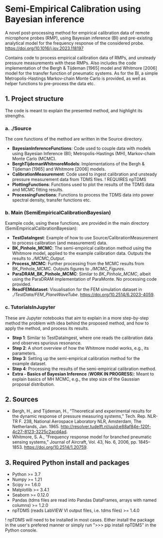 # Semi-Empirical Calibration using Bayesian inference
A novel post-processing method for empirical calibration data of remote microphone probes (RMP), 
using Bayesian inference (BI) and pre-existing analytical model for the frequency response of the considered probe.
https://doi.org/10.1016/j.jsv.2023.118197

Contains code to process empirical calibration data of RMPs, and unsteady pressure measurements with these RMPs.
Also includes the code implementation of the Bergh & Tijdeman [1965] model and Whitmore [2006] model for the transfer function of pneumatic systems.
As for the BI, a simple Metropolis-Hastings Markov-chain Monte Carlo is provided, as well as helper functions to pre-process the data etc.


## 1. Project structure
The code is meant to explain the presented method, and highlight its strengths. 

### a. ./Source
The core functions of the method are written in the Source directory. 
- **BayesianInferenceFunctions**: Code used to couple data with models using Bayesian Inference (BI); Metropolis-Hastings (MH), Markov-chain Monte Carlo (MCMC).
- **BerghTijdemanWhitmoreModels**: Implementations of the Bergh & Tijdeman [1965] and Whitmore [2006] models.
- **CalibrationMeasurement**: Code used to ingest calibration and unsteady pressure measurement data from TDMS files. ! REQUIRES npTDMS
- **PlottingFunctions**: Functions used to plot the results of the TDMS data and MCMC fitting results.
- **ProcessingFunctions**: Functions to process the TDMS data into power spectral density, transfer functions etc.

### b. Main (SemiEmpiricalCalibrationBayesian)
Example code, using these functions, are provided in the main directory (SemiEmpiricalCalibrationBayesian):
- **TestDataIngest**: Example of how to use Source/CalibrationMeasurement to process calibration (and measurement) data.
- **BK_Pinhole_MCMC**: The semi-empirical calibration method using the Whitmore model, applied to the example calibration data. Outputs the results to *./MCMC_Output*.
- **Process_MCMC**: Further processing from the MCMC results from BK_Pinhole_MCMC. Outputs figures to *./MCMC_Figures*.
- **ParaDRAM_BK_Pinhole_MCMC**: Similar to *BK_Pinhole_MCMC*, albeit using the ParaDRAM implementation of ParaMonte. No processing code provided.
- **ReadFEMdataset**: Visualisation for the FEM simulation dataset in *./TestData/FEM_PlaneWaveTube*. https://doi.org/10.2514/6.2023-4059.

### c. TutorialsInJupyter
These are Jupyter notebooks that aim to explain in a more step-by-step method the problem with idea behind the proposed method, and how to apply the method, and process its results.
- **Step 1**: Similar to TestDataIngest, where one reads the calibration data and observes spurious resonance.
- **Step 2**: A short overview of how the Whitmore model works, e.g., its parameters.
- **Step 3**: Setting up the semi-empirical calibration method for the example dataset.
- **Step 4**: Processing the results of the semi-empirical calibration method.
- **Extra - Basics of Bayesian Inference** (**WORK IN PROGRESS**): Meant to explain basics of MH MCMC, e.g., the step size of the Gaussian proposal distribution.


## 2. Sources
- Bergh, H., and Tijdeman, H., “Theoretical and experimental results for the dynamic response of pressure measuring systems,” Tech. Rep. NLR-TR F. 238, National Aerospace Laboratory NLR, Amsterdam, The Netherlands, Jan. 1965. http://resolver.tudelft.nl/uuid:e88af84e-120f-4c27-8123-3225c2acd4ad.
- Whitmore, S. A., “Frequency response model for branched pneumatic sensing systems,” Journal of Aircraft, Vol. 43, No. 6, 2006, pp. 1845–1853. https://doi.org/10.2514/1.20759.


## 3. Required Python install and packages
- Python >= 3.7
- Numpy >= 1.21
- Scipy >= 1.6.0
- Matplotlib >= 3.4.1
- Seaborn >= 0.12.0
- Pandas (tdms files are read into Pandas DataFrames, arrays with named columns) >= 1.2.0
- npTDMS (reads LabVIEW VI output files, i.e. tdms files) >= 1.4.0

! npTDMS will need to be installed in most cases. Either install the package in the user's prefered manner or simply run ">>> pip install npTDMS" in the Python console.
